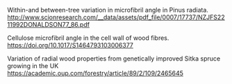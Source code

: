 Within-and between-tree variation in microfibril angle in Pinus radiata. http://www.scionresearch.com/__data/assets/pdf_file/0007/17737/NZJFS2211992DONALDSON77_86.pdf

Cellulose microfibril angle in the cell wall of wood fibres. https://doi.org/10.1017/S1464793103006377

Variation of radial wood properties from genetically improved Sitka spruce growing in the UK  https://academic.oup.com/forestry/article/89/2/109/2465645
